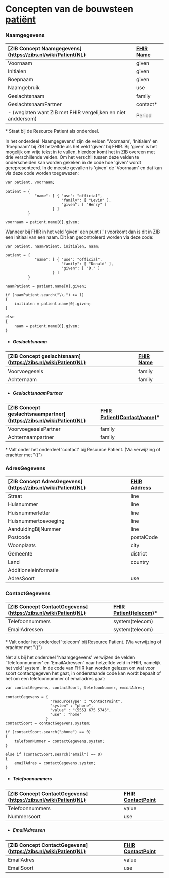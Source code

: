 # Concepten van de bouwsteen [patiënt](/bouwsteen/patient/bouwsteen-patient.md)

### Naamgegevens

| [ZIB Concept Naamgegevens](https://zibs.nl/wiki/Patient(NL) | [FHIR Name](https://www.hl7.org/fhir/datatypes.html#HumanName) |
| :--- | :--- |
| Voornaam | given |
| Initialen | given |
| Roepnaam | given |
| Naamgebruik | use |
| Geslachtsnaam | family |
| GeslachtsnaamPartner | contact\* |
| - \(weglaten want ZIB met FHIR vergelijken en niet anddersom\) | Period |

\* Staat bij de Resource Patient als onderdeel.

In het onderdeel 'Naamgegevens' zijn de velden 'Voornaam', 'Initialen' en 'Roepnaam' bij ZIB hetzelfde als het veld 'given' bij FHIR. Bij 'given' is het mogelijk om vrije tekst in te vullen, hierdoor komt het in ZIB overeen met drie verschillende velden. Om het verschil tussen deze velden te onderscheiden kan worden gekeken in de code hoe 'given' wordt gerepresenteerd. In de meeste gevallen is 'given' de 'Voornaam' en dat kan via deze code worden toegewezen:

```
var patient, voornaam;

patient = {
             "name": [ { "use": "official",
                         "family": [ "Levin" ],
                         "given": [ "Henry" ]
                     } ]
          }

voornaam = patient.name[0].given;
```

Wanneer bij FHIR in het veld 'given' een punt \('.'\) voorkomt dan is dit in ZIB een initiaal van een naam. Dit kan gecontroleerd worden via deze code:

```
var patient, naamPatient, initialen, naam;

patient = {
             "name": [ { "use": "official",
                         "family": [ "Donald" ],
                         "given": [ "D." ]
                     } ]
          }

naamPatient = patient.name[0].given;
          
if (naamPatient.search("\\.") >= 1)
{
    initialen = patient.name[0].given;
}

else
{
    naam = patient.name[0].given;
}
```


* ##### Geslachtsnaam

| [ZIB Concept geslachtsnaam](https://zibs.nl/wiki/Patient(NL) | [FHIR Name](https://www.hl7.org/fhir/datatypes.html#HumanName) |
| :--- | :--- |
| Voorvoegesels | family |
| Achternaam | family |

* ##### GeslachtsnaamPartner

| [ZIB Concept geslachtsnaampartner](https://zibs.nl/wiki/Patient(NL) | [FHIR Patient\(Contact/name\)](https://www.hl7.org/fhir/datatypes.html#HumanName)\* |
| :--- | :--- |
| VoorvoegeselsPartner | family |
| Achternaampartner | family |

\* Valt onder het onderdeel 'contact' bij Resource Patient. \(Via verwijzing of erachter met "\(\)"\)

### AdresGegevens

| [ZIB Concept AdresGegevens](https://zibs.nl/wiki/Patient(NL) | [FHIR Address](https://www.hl7.org/fhir/datatypes.html#Address) |
| :--- | :--- |
| Straat | line |
| Huisnummer | line |
| Huisnummerletter | line |
| Huisnummertoevoeging | line |
| AanduidingBijNummer | line |
| Postcode | postalCode |
| Woonplaats | city |
| Gemeente | district |
| Land | country |
| AdditioneleInformatie |  |
| AdresSoort | use |

### ContactGegevens

| [ZIB Concept ContactGegevens](https://zibs.nl/wiki/Patient(NL) | [FHIR Patient\(telecom\)](https://www.hl7.org/fhir/datatypes.html#HumanName)\* |
| :--- | :--- |
| Telefoonnummers | system(telecom) |
| EmailAdressen | system(telecom) |

\* Valt onder het onderdeel 'telecom' bij Resource Patient. \(Via verwijzing of erachter met "\(\)"\)

Net als bij het onderdeel 'Naamgegevens' verwijzen de velden 'Telefoonnummer' en 'EmailAdressen' naar hetzelfde veld in FHIR, namelijk het veld 'system'. In de code van FHIR kan worden gelezen om wat voor soort contactgegeven het gaat, in onderstaande code kan wordt bepaalt of het om een telefoonnummer of emailadres gaat:

```
var contactGegevens, contactSoort, telefoonNummer, emailAdres;

contactGegevens = {
                    "resourceType" : "ContactPoint",
                    "system" : "phone",
                    "value" : "(555) 675 5745",
                    "use" : "home"
                  }
contactSoort = contactGegevens.system;

if (contactSoort.search("phone") == 0)
{
    telefoonNummer = contactGegevens.system;
}

else if (contactSoort.search("email") == 0)
{
    emailAdres = contactGegevens.system;
}
```

* ##### Telefoonnummers

| [ZIB Concept ContactGegevens](https://zibs.nl/wiki/Patient(NL) | [FHIR ContactPoint](https://www.hl7.org/fhir/datatypes.html#ContactPoint) |
| :--- | :--- |
| Telefoonnummers | value |
| Nummersoort | use |

* ##### EmailAdressen

| [ZIB Concept ContactGegevens](https://zibs.nl/wiki/Patient(NL) | [FHIR ContactPoint](https://www.hl7.org/fhir/datatypes.html#ContactPoint) |
| :--- | :--- |
| EmailAdres | value |
| EmailSoort | use |



